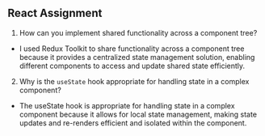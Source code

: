 ## React Assignment

1. How can you implement shared functionality across a component tree?
  - I used Redux Toolkit to share functionality across a component tree because it provides a centralized state management solution, enabling different components to access and update shared state efficiently.

2. Why is the `useState` hook appropriate for handling state in a complex component?
  - The useState hook is appropriate for handling state in a complex component because it allows for local state management, making state updates and re-renders efficient and isolated within the component.




